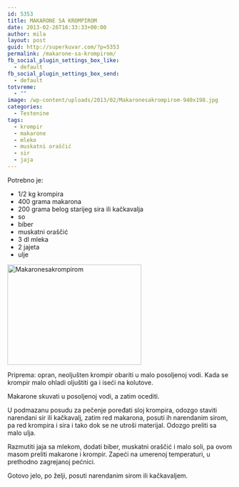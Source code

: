 ```yaml
---
id: 5353
title: MAKARONE SA KROMPIROM
date: 2013-02-26T16:33:33+00:00
author: mila
layout: post
guid: http://superkuvar.com/?p=5353
permalink: /makarone-sa-krompirom/
fb_social_plugin_settings_box_like:
  - default
fb_social_plugin_settings_box_send:
  - default
totvreme:
  - ""
image: /wp-content/uploads/2013/02/Makaronesakrompirom-940x198.jpg
categories:
  - Testenine
tags:
  - krompir
  - makarone
  - mleko
  - muskatni oraščić
  - sir
  - jaja
---
```

Potrebno je:

  * 1/2 kg krompira
  * 400 grama makarona
  * 200 grama belog starijeg sira ili kačkavalja
  * so
  * biber
  * muskatni oraščić
  * 3 dl mleka
  * 2 jajeta
  * ulje

<img class="alignnone size-medium wp-image-5354" src="//superkuvar.com/wp-content/uploads/2013/02/Makaronesakrompirom-300x225.jpg" alt="Makaronesakrompirom" width="300" height="225" /> 

Priprema: opran, neoljušten krompir obariti u malo posoljenoj vodi. Kada se krompir malo ohladi oljuštiti ga i iseći na kolutove.

Makarone skuvati u posoljenoj vodi, a zatim ocediti.

U podmazanu posudu za pečenje poređati sloj krompira, odozgo staviti narendani sir ili kačkavalj, zatim red makarona, posuti ih narendanim sirom, pa red krompira i sira i tako dok se ne utroši materijal. Odozgo preliti sa malo ulja.

Razmutiti jaja sa mlekom, dodati biber, muskatni oraščić i malo soli, pa ovom masom preliti makarone i krompir. Zapeći na umerenoj temperaturi, u prethodno zagrejanoj pećnici.

Gotovo jelo, po želji, posuti narendanim sirom ili kačkavaljem.